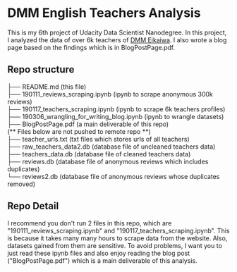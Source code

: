 # DMM English Teachers Analysis
This is my 6th project of Udacity Data Scientist Nanodegree.  In this project, I analyzed the data of over 6k teachers of [DMM Eikaiwa](https://eikaiwa.dmm.com). I also wrote a blog page based on the findings which is in BlogPostPage.pdf.

## Repo structure  
├── README.md (this file)  
├── 190111_reviews_scraping.ipynb (ipynb to scrape anonymous 300k reviews)  
├── 190117_teachers_scraping.ipynb (ipynb to scrape 6k teachers profiles)  
├── 190306_wrangling_for_writing_blog.ipynb (ipynb to wrangle datasets)  
├── BlogPostPage.pdf (a main deliverable of this repo)    
(** Files below are not pushed to remote repo **)  
├── teacher_urls.txt (txt files which stores urls of all teachers)  
├── raw_teachers_data2.db (database file of uncleaned teachers data)  
├── teachers_data.db (database file of cleaned teachers data)  
├── reviews.db (database file of anonymous reviews which includes duplicates)  
└── reviews2.db (database file of anonymous reviews whose duplicates removed)  

## Repo Detail
I recommend you don't run 2 files in this repo, which are "190111_reviews_scraping.ipynb" and "190117_teachers_scraping.ipynb". This is because it takes many many hours to scrape data from the website. Also, datasets gained from them are sensitive. To avoid problems, I want you to just read these ipynb files and also enjoy reading the blog post ("BlogPostPage.pdf") which is a main deliverable of this analysis.
